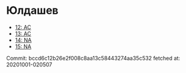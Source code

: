 # Юлдашев
- [12: AC](12.md)
- [13: AC](13.md)
- [14: NA](14.md)
- [15: NA](15.md)

Commit: bccd6c12b26e2f008c8aa13c58443274aa35c532
 fetched at: 20201001-020507

